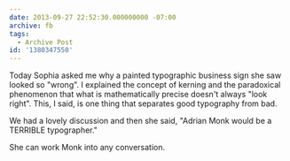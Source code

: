 ```yaml
---
date: 2013-09-27 22:52:30.000000000 -07:00
archive: fb
tags: 
  - Archive Post
id: '1380347550'
---
```


Today Sophia asked me why a painted typographic business sign she saw looked so "wrong". I explained the concept of kerning and the paradoxical phenomenon that what is mathematically precise doesn't always "look right". This, I said, is one thing that separates good typography from bad.

We had a lovely discussion and then she said, "Adrian Monk would be a TERRIBLE typographer."

She can work Monk into any conversation.

